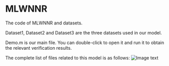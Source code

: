 # MLWNNR
The code of MLWNNR and datasets. 

Dataset1, Dataset2 and Dataset3 are the three datasets used in our model.

Demo.m is our main file. You can double-click to open it and run it to obtain the relevant verification results.

The complete list of files related to this model is as follows:
![Image text](/Picture/1.png)









